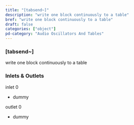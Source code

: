 ```yaml
---
title: "[tabsend~]"
description: "write one block continuously to a table"
bref: "write one block continuously to a table"
draft: false
categories: ["object"]
pd-category: "Audio Oscillators And Tables"
---
```


### [tabsend~]

write one block continuously to a table

### Inlets & Outlets

inlet 0

 - dummy

outlet 0

 - dummy
 
